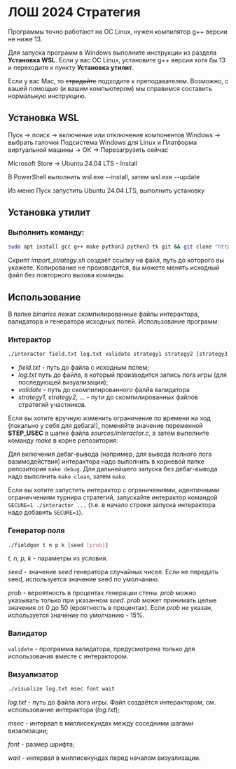 # ЛОШ 2024 Стратегия

Программы точно работают на ОС Linux, нужен компилятор g++ версии не ниже 13.

Для запуска программ в Windows выполните инструкции из раздела **Установка WSL**. Если у вас ОС Linux, установите g++ версии хотя бы 13 и переходите к пункту **Установка утилит**.

Если у вас Mac, то ~~страдайте~~ подходите к преподавателям. Возможно, с вашей помощью (и вашим компьютером) мы справимся составить нормальную инструкцию.

## Установка WSL

Пуск -> поиск -> включение или отключение компонентов Windows -> выбрать галочки Подсистема Windows для Linux и Платформа виртуальной машины -> ОК -> Перезагрузить сейчас

Microsoft Store -> Ubuntu 24.04 LTS - Install

В PowerShell выполнить wsl.exe --install, затем wsl.exe --update

Из меню Пуск запустить Ubuntu 24.04 LTS, выполнить установку

## Установка утилит

### Выполнить команду:

```bash
sudo apt install gcc g++ make python3 python3-tk git && git clone "https://github.com/Semen-prog/losh-2024-strategy" && cd losh-2024-strategy && make && mv import_strategy.sh binaries && chmod u+x ./binaries/import_strategy.sh && cd binaries && clear && echo "Please execute ./import_strategy"
```

Скрипт *import_strategy.sh* создаёт ссылку на файл, путь до которого вы укажете. Копирование не производится, вы можете менять исходный файл без повторного вызова команды.

## Использование

В папке *binaries* лежат скомпилированные файлы интерактора, валидатора и генератора исходных полей. Использование программ:

### Интерактор

```bash
./interactor field.txt log.txt validate strategy1 strategy2 [strategy3 ...]
```

- *field.txt* - путь до файла с исходным полем;
- *log.txt* путь до файла, в который производится запись лога игры (для последующей визуализации);
- *validate* - путь до скомпилированного фалйа валидатора
- *strategy1, strategy2, ...* - пути до скомпилированных файлов стратегий участников.

Если вы хотите вручную изменить ограничение по времени на ход (локально у себя для дебага!), поменяйте значение переменной **STEP_USEC** в шапке файла *sources/interactor.c*, а затем выполните команду *make* в корне репозитория.

Для включения дебаг-вывода (например, для вывода полного лога вазимодействия) интерактора надо выполнить в корневой папке репозитория `make debug`. Для дальнейшего запуска без дебаг-вывода надо выполнить `make clean`, затем `make`.

Если вы хотите запустить интерактор с ограничениями, идентичными ограниччениям турнира стратегий, запускайте интерактор командой `SECURE=1 ./interactor ...` (т.е. в начало строки запуска интерактора надо добавить `SECURE=1`).

### Генератор поля

```bash
./fieldgen t n p k [seed [prob]]
```

*t, n, p, k* - параметры из условия.

*seed* - значение *seed* генератора случайных чисел. Если не передать seed, используется значение seed по умолчанию.

*prob* - вероятность в процентах генерации стены. *prob* можно указывать только при указанном *seed*. *prob* может принимать целые значения от 0 до 50 (ероятность в процентах). Если *prob* не указан, используется значение по умолчанию - 15%.

### Валидатор

`validate` - программа валидатора, предусмотрена только для использования вместе с интерактором.

### Визуализатор

```bash
./visualize log.txt msec font wait
```
*log.txt* - путь до файла лога игры. Файл создаётся интерактором, см. использование интерактора (*log.txt*);

*msec* - интервал в миллисекундах между соседними шагами визализации;

*font* - размер шрифта;

*wait* - интервал в миллисекундах перед началом визуализации.
